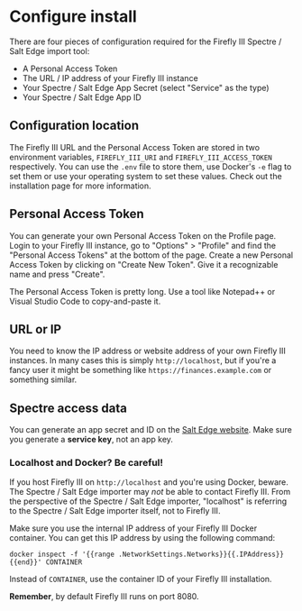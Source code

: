 # Configure install

There are four pieces of configuration required for the Firefly III Spectre / Salt Edge import tool:

- A Personal Access Token
- The URL / IP address of your Firefly III instance
- Your Spectre / Salt Edge App Secret (select "Service" as the type)
- Your Spectre / Salt Edge App ID

## Configuration location

The Firefly III URL and the Personal Access Token are stored in two environment variables, `FIREFLY_III_URI` and `FIREFLY_III_ACCESS_TOKEN` respectively. You can use the `.env` file to store them, use Docker's `-e` flag to set them or use your operating system to set these values. Check out the installation page for more information.

## Personal Access Token

You can generate your own Personal Access Token on the Profile page. Login to your Firefly III instance, go to "Options" > "Profile" and find the "Personal Access Tokens" at the bottom of the page. Create a new Personal Access Token by clicking on "Create New Token". Give it a recognizable name and press "Create".

The Personal Access Token is pretty long. Use a tool like Notepad++ or Visual Studio Code to copy-and-paste it.

## URL or IP

You need to know the IP address or website address of your own Firefly III instances. In many cases this is simply `http://localhost`, but if you're a fancy user it might be something like `https://finances.example.com` or something similar.

## Spectre access data

You can generate an app secret and ID on the [Salt Edge website](https://www.saltedge.com/clients/profile/secrets). Make sure you generate a **service key**, not an app key.

### Localhost and Docker? Be careful!

If you host Firefly III on `http://localhost` and you're using Docker, beware. The Spectre / Salt Edge importer may *not* be able to contact Firefly III. From the perspective of the Spectre / Salt Edge importer, "localhost" is referring to the Spectre / Salt Edge importer itself, not to Firefly III. 

Make sure you use the internal IP address of your Firefly III Docker container. You can get this IP address by using the following command:

```
docker inspect -f '{{range .NetworkSettings.Networks}}{{.IPAddress}}{{end}}' CONTAINER
```

Instead of `CONTAINER`, use the container ID of your Firefly III installation.

**Remember**, by default Firefly III runs on port 8080.
